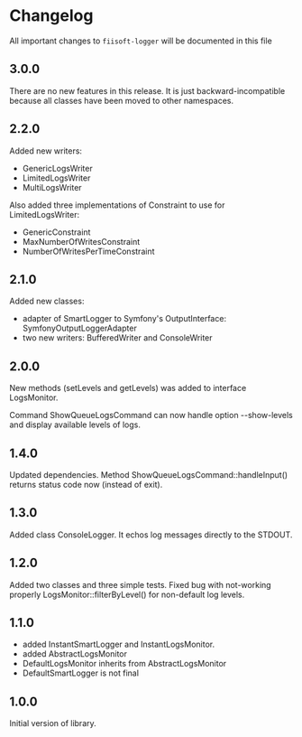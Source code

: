 # Changelog

All important changes to `fiisoft-logger` will be documented in this file

## 3.0.0

There are no new features in this release. 
It is just backward-incompatible because all classes have been moved to other namespaces.

## 2.2.0

Added new writers:
* GenericLogsWriter
* LimitedLogsWriter
* MultiLogsWriter

Also added three implementations of Constraint to use for LimitedLogsWriter:
* GenericConstraint
* MaxNumberOfWritesConstraint
* NumberOfWritesPerTimeConstraint

## 2.1.0

Added new classes:
* adapter of SmartLogger to Symfony's OutputInterface: SymfonyOutputLoggerAdapter 
* two new writers: BufferedWriter and ConsoleWriter

## 2.0.0

New methods (setLevels and getLevels) was added to interface LogsMonitor.

Command ShowQueueLogsCommand can now handle option --show-levels and display available levels of logs.

## 1.4.0

Updated dependencies. Method ShowQueueLogsCommand::handleInput() returns status code now (instead of exit). 

## 1.3.0

Added class ConsoleLogger. It echos log messages directly to the STDOUT.

## 1.2.0

Added two classes and three simple tests.
Fixed bug with not-working properly LogsMonitor::filterByLevel() for non-default log levels.

## 1.1.0

 - added InstantSmartLogger and InstantLogsMonitor.
 - added AbstractLogsMonitor
 - DefaultLogsMonitor inherits from AbstractLogsMonitor 
 - DefaultSmartLogger is not final

## 1.0.0

Initial version of library.